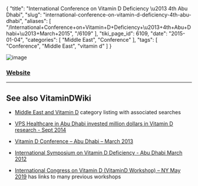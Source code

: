 {
    "title": "International Conference on Vitamin D Deficiency \u2013 4th Abu Dhabi",
    "slug": "international-conference-on-vitamin-d-deficiency-4th-abu-dhabi",
    "aliases": [
        "/International+Conference+on+Vitamin+D+Deficiency+\u2013+4th+Abu+Dhabi+\u2013+March+2015",
        "/6109"
    ],
    "tiki_page_id": 6109,
    "date": "2015-01-04",
    "categories": [
        "Middle East",
        "Conference"
    ],
    "tags": [
        "Conference",
        "Middle East",
        "vitamin d"
    ]
}


<img src="https://d1bk1kqxc0sym.cloudfront.net/attachments/jpeg/me-conf-2014.jpg" alt="image">

### [Website](http://www.menaconf.com/index.php?cmd=cms__view&article_id=766)

---

## See also VitaminDWiki

* [Middle East and Vitamin D](/posts/middle-east-and-vitamin-d) category listing with associated searches

* [VPS Healthcare in Abu Dhabi invested million dollars in Vitamin D research - Sept 2014](/posts/vps-healthcare-in-abu-dhabi-invested-million-dollars-in-vitamin-d-research)

* [Vitamin D Conference – Abu Dhabi – March 2013](/posts/vitamin-d-conference-abu-dhabi)

* [International Symposium on Vitamin D Deficiency - Abu Dhabi March 2012](/posts/international-symposium-on-vitamin-d-deficiency-abu-dhabi)

* [International Congress on Vitamin D (VitaminD Workshop) – NY May 2019](/posts/international-congress-on-vitamin-d-vitamind-workshop-ny) has links to many previous workshops